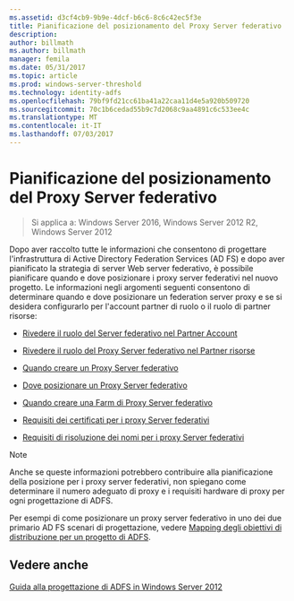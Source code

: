 ```yaml
---
ms.assetid: d3cf4cb9-9b9e-4dcf-b6c6-8c6c42ec5f3e
title: Pianificazione del posizionamento del Proxy Server federativo
description: 
author: billmath
ms.author: billmath
manager: femila
ms.date: 05/31/2017
ms.topic: article
ms.prod: windows-server-threshold
ms.technology: identity-adfs
ms.openlocfilehash: 79bf9fd21cc61ba41a22caa11d4e5a920b509720
ms.sourcegitcommit: 70c1b6cedad55b9c7d2068c9aa4891c6c533ee4c
ms.translationtype: MT
ms.contentlocale: it-IT
ms.lasthandoff: 07/03/2017
---
```

# <a name="planning-federation-server-proxy-placement"></a>Pianificazione del posizionamento del Proxy Server federativo

>Si applica a: Windows Server 2016, Windows Server 2012 R2, Windows Server 2012

Dopo aver raccolto tutte le informazioni che consentono di progettare l'infrastruttura di Active Directory Federation Services \(AD FS\) e dopo aver pianificato la strategia di server Web server federativo, è possibile pianificare quando e dove posizionare i proxy server federativi nel nuovo progetto. Le informazioni negli argomenti seguenti consentono di determinare quando e dove posizionare un federation server proxy e se si desidera configurarlo per l'account partner di ruolo o il ruolo di partner risorse:  
  
-   [Rivedere il ruolo del Server federativo nel Partner Account](Review-the-Role-of-the-Federation-Server-in-the-Account-Partner.md)  
  
-   [Rivedere il ruolo del Proxy Server federativo nel Partner risorse](Review-the-Role-of-the-Federation-Server-Proxy-in-the-Resource-Partner.md)  
  
-   [Quando creare un Proxy Server federativo](When-to-Create-a-Federation-Server-Proxy.md)  
  
-   [Dove posizionare un Proxy Server federativo](Where-to-Place-a-Federation-Server-Proxy.md)  
  
-   [Quando creare una Farm di Proxy Server federativo](When-to-Create-a-Federation-Server-Proxy-Farm.md)  
  
-   [Requisiti dei certificati per i proxy Server federativi](Certificate-Requirements-for-Federation-Server-Proxies.md)  
  
-   [Requisiti di risoluzione dei nomi per i proxy Server federativi](Name-Resolution-Requirements-for-Federation-Server-Proxies.md)  
  
> [!NOTE]  
> Anche se queste informazioni potrebbero contribuire alla pianificazione della posizione per i proxy server federativi, non spiegano come determinare il numero adeguato di proxy e i requisiti hardware di proxy per ogni progettazione di ADFS.  
  
Per esempi di come posizionare un proxy server federativo in uno dei due primario AD FS scenari di progettazione, vedere [Mapping degli obiettivi di distribuzione per un progetto di ADFS](Mapping-Your-Deployment-Goals-to-an-AD-FS-Design.md).  

## <a name="see-also"></a>Vedere anche
[Guida alla progettazione di ADFS in Windows Server 2012](AD-FS-Design-Guide-in-Windows-Server-2012.md)
  

